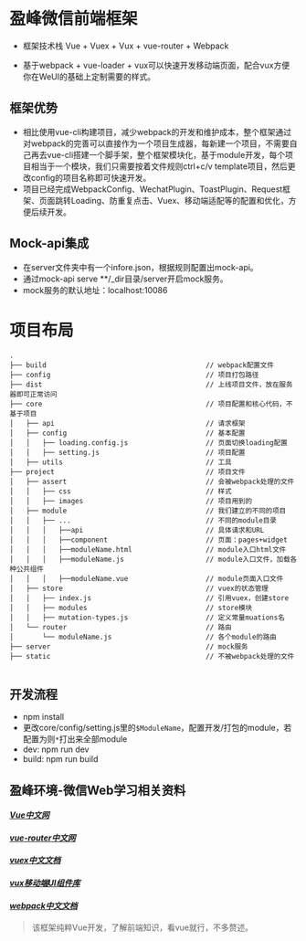 # 盈峰微信前端框架

* 框架技术栈 Vue + Vuex + Vux + vue-router + Webpack

* 基于webpack + vue-loader + vux可以快速开发移动端页面，配合vux方便你在WeUI的基础上定制需要的样式。


## 框架优势

* 相比使用vue-cli构建项目，减少webpack的开发和维护成本，整个框架通过对webpack的完善可以直接作为一个项目生成器，每新建一个项目，不需要自己再去vue-cli搭建一个脚手架，整个框架模块化，基于module开发，每个项目相当于一个模块，我们只需要按着文件规则ctrl+c/v template项目，然后更改config的项目名称即可快速开发。 
* 项目已经完成WebpackConfig、WechatPlugin、ToastPlugin、Request框架、页面跳转Loading、防重复点击、Vuex、移动端适配等的配置和优化，方便后续开发。


## Mock-api集成
* 在server文件夹中有一个infore.json，根据规则配置出mock-api。
* 通过mock-api serve **/_dir目录/server开启mock服务。
* mock服务的默认地址：localhost:10086


# 项目布局

```
.
├── build                                       // webpack配置文件
├── config                                      // 项目打包路径
├── dist                                        // 上线项目文件，放在服务器即可正常访问
├── core                                        // 项目配置和核心代码，不基于项目
│   ├── api                                     // 请求框架
│   ├── config                                  // 基本配置
│   │   ├── loading.config.js                   // 页面切换loading配置
│   │   ├── setting.js                          // 项目配置
│   ├── utils 				                    // 工具
├── project                                     // 项目文件
│  	├── assert                                  // 会被webpack处理的文件
│   │   ├── css                                 // 样式
│   │   ├── images 				                // 项目用到的
│  	├── module                                  // 我们建立的不同的项目
│   │   ├── ...                                 // 不同的module目录
│  	│   │   ├──api							    // 具体请求和URL
│  	│   │   ├──component			            // 页面：pages+widget
│  	│   │   ├──moduleName.html			        // module入口html文件
│  	│   │   ├──moduleName.js			        // module入口文件，加载各种公共组件
│  	│   │   ├──moduleName.vue			        // module页面入口文件
│   ├── store                                   // vuex的状态管理
│   │   ├── index.js                            // 引用vuex，创建store
│   │   ├── modules                             // store模块
│   │   ├── mutation-types.js                   // 定义常量muations名
│   └── router                                  // 路由
│       └── moduleName.js                       // 各个module的路由
├── server                                      // mock服务
├── static                                      // 不被webpack处理的文件


```
## 开发流程
* npm install
* 更改core/config/setting.js里的```$ModuleName```，配置开发/打包的module，若配置为则```*```打出来全部module
* dev: npm run dev
* build: npm run build

## 盈峰环境-微信Web学习相关资料

#### *[Vue中文网](https://cn.vuejs.org/)*
#### *[vue-router中文网](https://router.vuejs.org/zh-cn/)*
#### *[vuex中文文档](https://vuex.vuejs.org/zh-cn/)*
#### *[vux移动端UI组件库](https://vux.li/)*
#### *[webpack中文文档](https://doc.webpack-china.org/)*

> 该框架纯粹Vue开发，了解前端知识，看vue就行，不多赘述。


